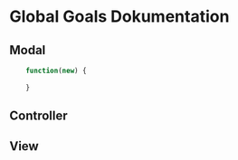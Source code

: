 # Global Goals Dokumentation

## Modal

```js
    function(new) {
        
    }
```

## Controller

## View